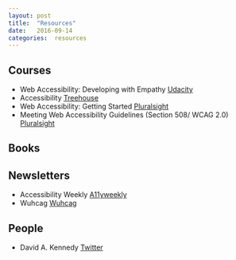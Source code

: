 ```yaml
---
layout: post
title:  "Resources"
date:   2016-09-14
categories:  resources
---
```


## Courses
- Web Accessibility: Developing with Empathy <a href="https://www.udacity.com/course/web-accessibility--ud891">Udacity</a>
- Accessibility <a href="https://teamtreehouse.com/library/accessibility">Treehouse</a>
- Web Accessibility: Getting Started <a href="https://www.pluralsight.com/courses/web-accessibility-getting-started">Pluralsight</a>
- Meeting Web Accessibility Guidelines (Section 508/ WCAG 2.0) <a href="https://www.pluralsight.com/courses/web-accessibility-meeting-guidelines">Pluralsight</a>

## Books

## Newsletters
- Accessibility Weekly <a href="http://a11yweekly.com/">A11yweekly</a>
- Wuhcag <a href="https://www.wuhcag.com/">Wuhcag</a>

## People
- David A. Kennedy <a href="https://twitter.com/davidakennedy">Twitter</a>